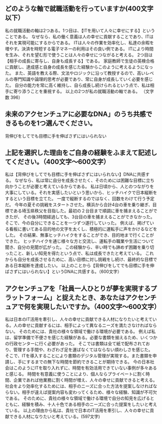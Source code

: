 ## どのような軸で就職活動を行っていますか(400文字以下）
私の就職活動の軸は2つある。1つ目は、【ITを用いて人々に幸せにする】ということである。
なぜなら、私の働く意義は人の幸せに貢献することであり、ITはそれを実現可能にするからである。
ITは人々の作業を効率化し、私達の余暇を増やす。決済を時短する電子マネーの利用はその良い例である。
ITにより時間を生み、それを望む形で使うことは人々の幸せにつながると考える。
2つ目は【相手の成長に寄与し、自身も成長する】である。
家庭教師で生徒の英検合格に貢献し、達成感と自身の成長を感じた経験からこのように考えるようになった。
また、英語を教える際、文法やロジックに沿って教授するので、高いレベルの専門知識や論理的思考が必要であり、常に自身が成長していく必要を感じた。
自分の能力を常に高く維持し、自ら成長し続けられるという点で、私は相手に寄り添うことを重視する。
以上の2つが私の就職活動の軸である。
（文字数 396）

## 未来のアクセンチュアに必要なDNA」のうち共感できるものを1つ選んでください。

背伸びをしてでも目標に手を伸ばさずにはいられない

## 上記を選択した理由をご自身の経験をふまえて記述してください。（400文字〜600文字）

私は【背伸びをしてでも目標に手を伸ばさずにはいられない】DNAに共感する。
なぜなら、私は常に自分を成長させたく、そのためには困難な目標に立ち向かうことが必要と考えているからである。
私は日頃から、人とのつながりを大事にしている。それを実感したいという思いから、ヒッチハイクで日本縦断をするという目標を立てた。
一度で縦断するのではなく、回数をわけて行う予定だ。
今年の夏その挑戦をスタートさせた。横浜から合計4台の車を乗り継ぎ、目標である埼玉県秩父を目指した。最初の２台目まで順調に車を捕まえることができたが、
その後3時間経過しても、3台目の車を捕まえることができなかった。そこで、今の自分にできることを一つずつ遂行していった。
例えば、掲げている看板に書いてある目的地の文字を太くし、積極的に運転手に声をかけるなどをした。
その結果、無事ヒッチハイクをすることができ、目的地まで行くことができた。
ヒッチハイクを通じ様々な方と交流し、運転手の職業や生活について聞き、自分の見聞が広がった。
この経験から、辛い時でも諦めず困難を乗り切ったこと、新しい知見を得たという点で、私は成長できたと考えている。
これからも自分を成長させるために、高い目標に対し挑戦をし続け、最終的な目標である日本縦断を達成したい。
以上のことから【背伸びをしてでも目標に手を伸ばさずにはいられない】というDNAに共感する。（600文字）

## アクセンチュアを「社員一人ひとりが夢を実現するプラットフォーム」と捉えたとき、あなたはアクセンチュアで何を実現したいですか。（400文字〜600文字）

私は日本のIT活用を牽引し、人々の幸せに貢献できる人材になりたいと考えている。人の幸せに貢献するには、相手によって異なるニーズを満たさなければならない。
そのためには、貴社の様々な領域で働ける環境が必要である。
例えば私は、留学準備で不便さを感じた経験がある。必要な書類を揃えるため、いくつかの行政センターに行く必要があった。
そこでは書類は全て紙で配布されており、管理する手間や、わざわざ足を運ばなくてはならない煩わしさを感じた。
そこで、ITを導入することにより書類のデジタル管理が実現する。また書類を申請し、手にするまでの無下な時間を節約できることが期待できる。
今の日本社会はこのようにITを取り入れずに、時間を有効活用できていない事例が多々あると感じる。
時間を有意義に使うことにより、個人ならプライベートに割く時間、企業であれば他業務に割く時間が増え、人々の幸せに貢献できると考える。
社会をより効率化するためには、相手のニーズに合った方法を提案しなければならない。相手が違えば提案内容も変わってくるため、様々な経験、知識が不可欠である。
そのために、貴社の様々な領域で働ける環境で自分の知見を広げるとともに、経験を積み、十人十色である相手のニーズに合った提案をしたいと考えている。
以上の理由から私は、貴社で日本のIT活用を牽引し、人々の幸せに貢献できる人材になりたいと考えている。(597文字)
